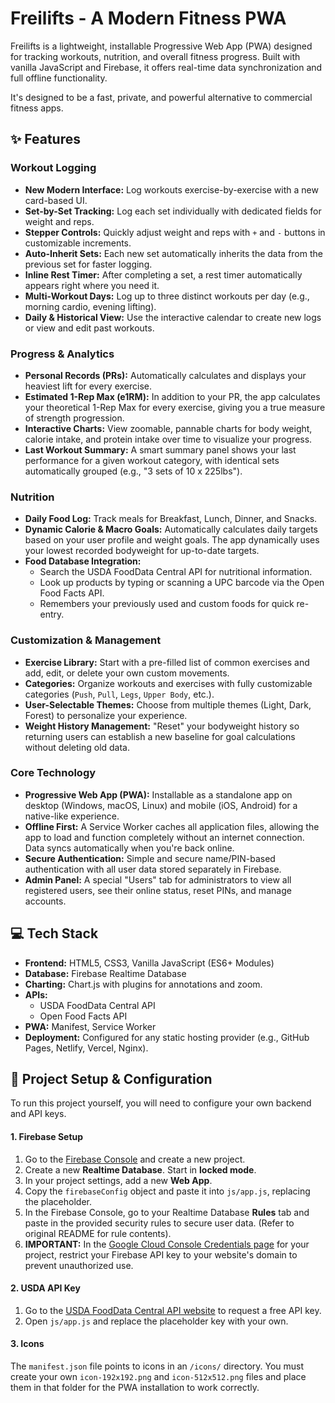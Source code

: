 # Freilifts - A Modern Fitness PWA

Freilifts is a lightweight, installable Progressive Web App (PWA) designed for tracking workouts, nutrition, and overall fitness progress. Built with vanilla JavaScript and Firebase, it offers real-time data synchronization and full offline functionality.

It's designed to be a fast, private, and powerful alternative to commercial fitness apps.

[//]: # (TODO: Add a link to your live demo here!)
<!-- <p align="center">
  <a href="YOUR_LIVE_DEMO_URL_HERE"><strong>View Live Demo »</strong></a>
</p> -->

[//]: # (TODO: Add a screenshot or GIF of the app in action!)
<!-- <p align="center">
  <img src="URL_TO_YOUR_SCREENSHOT.png" alt="Freilifts App Screenshot" width="800">
</p> -->

## ✨ Features

### Workout Logging
- **New Modern Interface:** Log workouts exercise-by-exercise with a new card-based UI.
- **Set-by-Set Tracking:** Log each set individually with dedicated fields for weight and reps.
- **Stepper Controls:** Quickly adjust weight and reps with `+` and `-` buttons in customizable increments.
- **Auto-Inherit Sets:** Each new set automatically inherits the data from the previous set for faster logging.
- **Inline Rest Timer:** After completing a set, a rest timer automatically appears right where you need it.
- **Multi-Workout Days:** Log up to three distinct workouts per day (e.g., morning cardio, evening lifting).
- **Daily & Historical View:** Use the interactive calendar to create new logs or view and edit past workouts.

### Progress & Analytics
- **Personal Records (PRs):** Automatically calculates and displays your heaviest lift for every exercise.
- **Estimated 1-Rep Max (e1RM):** In addition to your PR, the app calculates your theoretical 1-Rep Max for every exercise, giving you a true measure of strength progression.
- **Interactive Charts:** View zoomable, pannable charts for body weight, calorie intake, and protein intake over time to visualize your progress.
- **Last Workout Summary:** A smart summary panel shows your last performance for a given workout category, with identical sets automatically grouped (e.g., "3 sets of 10 x 225lbs").

### Nutrition
- **Daily Food Log:** Track meals for Breakfast, Lunch, Dinner, and Snacks.
- **Dynamic Calorie & Macro Goals:** Automatically calculates daily targets based on your user profile and weight goals. The app dynamically uses your lowest recorded bodyweight for up-to-date targets.
- **Food Database Integration:**
    - Search the USDA FoodData Central API for nutritional information.
    - Look up products by typing or scanning a UPC barcode via the Open Food Facts API.
    - Remembers your previously used and custom foods for quick re-entry.

### Customization & Management
- **Exercise Library:** Start with a pre-filled list of common exercises and add, edit, or delete your own custom movements.
- **Categories:** Organize workouts and exercises with fully customizable categories (`Push`, `Pull`, `Legs`, `Upper Body`, etc.).
- **User-Selectable Themes:** Choose from multiple themes (Light, Dark, Forest) to personalize your experience.
- **Weight History Management:** "Reset" your bodyweight history so returning users can establish a new baseline for goal calculations without deleting old data.

### Core Technology
- **Progressive Web App (PWA):** Installable as a standalone app on desktop (Windows, macOS, Linux) and mobile (iOS, Android) for a native-like experience.
- **Offline First:** A Service Worker caches all application files, allowing the app to load and function completely without an internet connection. Data syncs automatically when you're back online.
- **Secure Authentication:** Simple and secure name/PIN-based authentication with all user data stored separately in Firebase.
- **Admin Panel:** A special "Users" tab for administrators to view all registered users, see their online status, reset PINs, and manage accounts.

## 💻 Tech Stack
- **Frontend:** HTML5, CSS3, Vanilla JavaScript (ES6+ Modules)
- **Database:** Firebase Realtime Database
- **Charting:** Chart.js with plugins for annotations and zoom.
- **APIs:**
    - USDA FoodData Central API
    - Open Food Facts API
- **PWA:** Manifest, Service Worker
- **Deployment:** Configured for any static hosting provider (e.g., GitHub Pages, Netlify, Vercel, Nginx).

## 🚀 Project Setup & Configuration

To run this project yourself, you will need to configure your own backend and API keys.

#### 1. Firebase Setup
1. Go to the [Firebase Console](https://console.firebase.google.com/) and create a new project.
2. Create a new **Realtime Database**. Start in **locked mode**.
3. In your project settings, add a new **Web App**.
4. Copy the `firebaseConfig` object and paste it into `js/app.js`, replacing the placeholder.
5. In the Firebase Console, go to your Realtime Database **Rules** tab and paste in the provided security rules to secure user data. (Refer to original README for rule contents).
6. **IMPORTANT:** In the [Google Cloud Console Credentials page](https://console.cloud.google.com/apis/credentials) for your project, restrict your Firebase API key to your website's domain to prevent unauthorized use.

#### 2. USDA API Key
1. Go to the [USDA FoodData Central API website](https://fdc.nal.usda.gov/api-key-signup.html) to request a free API key.
2. Open `js/app.js` and replace the placeholder key with your own.

#### 3. Icons
The `manifest.json` file points to icons in an `/icons/` directory. You must create your own `icon-192x192.png` and `icon-512x512.png` files and place them in that folder for the PWA installation to work correctly.